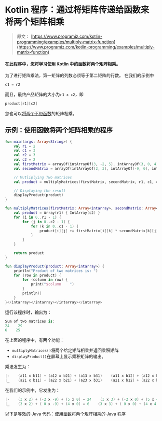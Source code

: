 # Kotlin 程序：通过将矩阵传递给函数来将两个矩阵相乘

> 原文： [https://www.programiz.com/kotlin-programming/examples/multiply-matrix-function](https://www.programiz.com/kotlin-programming/examples/multiply-matrix-function)

#### 在此程序中，您将学习使用 Kotlin 中的函数将两个矩阵相乘。

为了进行矩阵乘法，第一矩阵的列数必须等于第二矩阵的行数。 在我们的示例中

```kt
c1 = r2
```

而且，最终产品矩阵的大小为`r1 x c2`，即

```kt
product[r1][c2]
```

您也可以[将两个不带函数](/kotlin-programming/examples/multiply-matrix "multiply two matrices without functions")的矩阵相乘。

## 示例：使用函数将两个矩阵相乘的程序

```kt
fun main(args: Array<String>) {
    val r1 = 2
    val c1 = 3
    val r2 = 3
    val c2 = 2
    val firstMatrix = arrayOf(intArrayOf(3, -2, 5), intArrayOf(3, 0, 4))
    val secondMatrix = arrayOf(intArrayOf(2, 3), intArrayOf(-9, 0), intArrayOf(0, 4))

    // Mutliplying Two matrices
    val product = multiplyMatrices(firstMatrix, secondMatrix, r1, c1, c2)

    // Displaying the result
    displayProduct(product)
}

fun multiplyMatrices(firstMatrix: Array<intarray>, secondMatrix: Array<intarray>, r1: Int, c1: Int, c2: Int): Array <intarray>{
    val product = Array(r1) { IntArray(c2) }
    for (i in 0..r1 - 1) {
        for (j in 0..c2 - 1) {
            for (k in 0..c1 - 1) {
                product[i][j] += firstMatrix[i][k] * secondMatrix[k][j]
            }
        }
    }

    return product
}

fun displayProduct(product: Array<intarray>) {
    println("Product of two matrices is: ")
    for (row in product) {
        for (column in row) {
            print("$column    ")
        }
        println()
    }
}</intarray></intarray></intarray></intarray>
```

运行该程序时，输出为：

```kt
Sum of two matrices is:
24    29    
6    25 
```

在上面的程序中，有两个功能：

*   `multiplyMatrices()`将两个给定矩阵相乘并返回乘积矩阵
*   `displayProduct()`在屏幕上显示乘积矩阵的输出。

乘法发生为：

```kt
|-    (a11 x b11) + (a12 x b21) + (a13 x b31)    (a11 x b12) + (a12 x b22) + (a13 x b32)    -|
|_    (a21 x b11) + (a22 x b21) + (a23 x b31)    (a21 x b12) + (a22 x b22) + (a23 x b32)    _|

```

在我们的示例中，它发生为：

```kt
|-    (3 x 2) + (-2 x -9) + (5 x 0) = 24    (3 x 3) + (-2 x 0) + (5 x 4) = 29    -|
|_    (3 x 2) + ( 0 x -9) + (4 x 0) = 6    (3 x 3) + ( 0 x 0) + (4 x 4) = 25    _|

```

以下是等效的 Java 代码：[使用函数](/java-programming/examples/multiply-matrix-function "Java program to multiply two matrices using a function")将两个矩阵相乘的 Java 程序